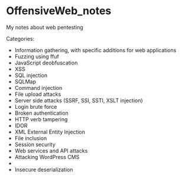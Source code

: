 # OffensiveWeb_notes
My notes about web pentesting

Categories:
- Information gathering, with specific additions for web applications
- Fuzzing using ffuf
- JavaScript deobfuscation
- XSS
- SQL injection
- SQLMap
- Command injection
- File upload attacks
- Server side attacks (SSRF, SSI, SSTI, XSLT injection)
- Login brute force
- Broken authentication
- HTTP verb tampering
- IDOR
- XML External Entity Injection
- File inclusion
- Session security
- Web services and API attacks
- Attacking WordPress CMS
- 
- Insecure deserialization
